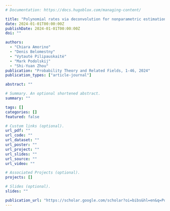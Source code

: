 ```yaml
---
# Documentation: https://docs.hugoblox.com/managing-content/

title: "Polynomial rates via deconvolution for nonparametric estimation in McKean–Vlasov SDEs"
date: 2024-01-01T00:00:00Z
publishDate: 2024-01-01T00:00:00Z
doi: ""

authors:
  - "Chiara Amorino"
  - "Denis Belomestny"
  - "Vytautė Pilipauskaitė"
  - "Mark Podolskij"
  - "Shi-Yuan Zhou"
publication: "Probability Theory and Related Fields, 1-46, 2024"
publication_types: ["article-journal"]

abstract: ""

# Summary. An optional shortened abstract.
summary: ""

tags: []
categories: []
featured: false

# Custom links (optional).
url_pdf: ""
url_code: ""
url_dataset: ""
url_poster: ""
url_project: ""
url_slides: ""
url_source: ""
url_video: ""

# Associated Projects (optional).
projects: []

# Slides (optional).
slides: ""

publication_url: "https://scholar.google.com/scholar?oi=bibs&hl=en&q=Polynomial+rates+via+deconvolution+for+nonparametric+estimation+in+McKean–Vlasov+SDEs"
---
```

